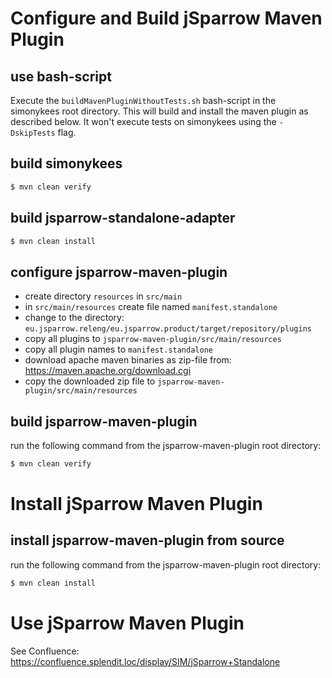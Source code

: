 # Configure and Build jSparrow Maven Plugin

## use bash-script

Execute the `buildMavenPluginWithoutTests.sh` bash-script in the simonykees root directory.
This will build and install the maven plugin as described below. It won't execute tests on simonykees using the `-DskipTests` flag.

## build simonykees

```bash
$ mvn clean verify
```

## build jsparrow-standalone-adapter

```bash
$ mvn clean install
```

## configure jsparrow-maven-plugin
* create directory `resources` in `src/main`
* in `src/main/resources` create file named `manifest.standalone`
* change to the directory: `eu.jsparrow.releng/eu.jsparrow.product/target/repository/plugins`
* copy all plugins to `jsparrow-maven-plugin/src/main/resources`
* copy all plugin names to `manifest.standalone`
* download apache maven binaries as zip-file from: <https://maven.apache.org/download.cgi>
* copy the downloaded zip file to `jsparrow-maven-plugin/src/main/resources`

## build jsparrow-maven-plugin
run the following command from the jsparrow-maven-plugin root directory:

```bash
$ mvn clean verify
```

# Install jSparrow Maven Plugin

## install jsparrow-maven-plugin from source
run the following command from the jsparrow-maven-plugin root directory:

```bash
$ mvn clean install
```

# Use jSparrow Maven Plugin

See Confluence: <https://confluence.splendit.loc/display/SIM/jSparrow+Standalone>
